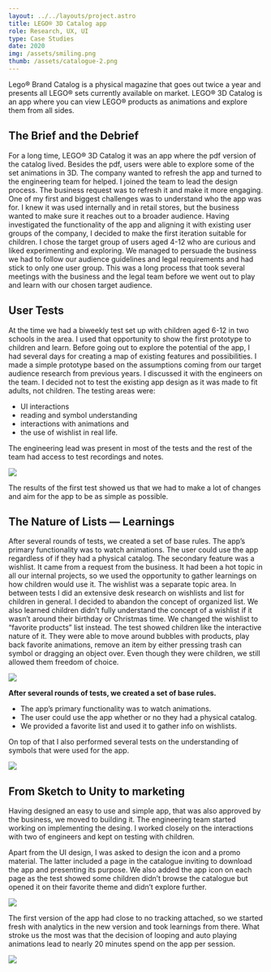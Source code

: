 ```yaml
---
layout: ../../layouts/project.astro
title: LEGO® 3D Catalog app
role: Research, UX, UI
type: Case Studies
date: 2020
img: /assets/smiling.png
thumb: /assets/catalogue-2.png
---
```


Lego® Brand Catalog is a physical magazine that goes out twice a year and
presents all LEGO® sets currently available on market. LEGO® 3D Catalog is an app where you can view
LEGO® products as animations and explore them from all sides.

## The Brief and the Debrief

For a long time, LEGO® 3D Catalog it was an app where the pdf version of the catalog lived. Besides the pdf, users were able to explore some of the set animations in 3D. The company wanted to refresh the app and turned to the engineering team for helped. I joined the team to lead the design process. The business request was to refresh it and make it
more engaging. One of my first and biggest challenges was to understand who
the app was for. I knew it was used internally and in retail stores, but the
business wanted to make sure it reaches out to a broader audience. Having
investigated the functionality of the app and aligning it with existing user
groups of the company, I decided to make the first iteration suitable for
children. I chose the target group of users aged 4-12 who are curious and liked experimenting and exploring. We
managed to persuade the business we had to follow our audience guidelines and
legal requirements and had stick to only one user group. This was a long process
that took several meetings with the business and the legal team before we went
out to play and learn with our chosen target audience.

## User Tests

At the time we had a biweekly test set up with children aged 6-12 in two schools
in the area. I used that opportunity to show the first prototype to children and
learn. Before going out to explore the potential of the app, I had several days
for creating a map of existing features and possibilities. I made a simple
prototype based on the assumptions coming from our target audience research
from previous years. I discussed it with the engineers on the team. I decided
not to test the existing app design as it was made to fit adults, not children.
The testing areas were:
- UI interactions
- reading and symbol understanding
- interactions with animations and
- the use of wishlist in real life. 

The engineering lead was present in most of the tests and the rest of
the team had access to test recordings and notes.

![](/assets/catalog-1.png)

The results of the first test showed us that we had to make a lot of changes and
aim for the app to be as simple as possible.

## The Nature of Lists — Learnings

After several rounds of tests, we created a set of base rules. The app’s primary
functionality was to watch animations. The user could use the app regardless of if they
had a physical catalog. The secondary feature was a wishlist. It came from a request
from the business. It had been a hot topic in all our internal projects, so we
used the opportunity to gather learnings on how children would use it. The
wishlist was a separate topic area. In between tests I did an extensive desk
research on wishlists and list for children in general. I decided to abandon the
concept of organized list. We also learned children didn’t fully understand the
concept of a wishlist if it wasn’t around their birthday or Christmas time. We
changed the wishlist to “favorite products” list instead. The test showed
children like the interactive nature of it. They were able to move around
bubbles with products, play back favorite animations, remove an item by either
pressing trash can symbol or dragging an object over. Even though they were children, we still allowed them freedom of choice.

![](/assets/flow.png)

**After several rounds of tests, we created a set of base rules.**

- The app’s primary functionality was to watch animations.
- The user could use the app whether or no they had a physical catalog.
- We provided a favorite list and used it to gather info on wishlists. 

 On top of that I also
performed several tests on the understanding of symbols that were used for the
app.

![](/assets/app.gif)

## From Sketch to Unity to marketing

Having designed an easy to use and simple app, that was also approved by the
business, we moved to building it. The engineering team started working on implementing the desing. I worked closely on the interactions with two of engineers and kept on testing with children. 

Apart from the UI design, I was asked to
design the icon and a promo material. The latter included a page in the
catalogue inviting to download the app and presenting its purpose. We also added
the app icon on each page as the test showed some children didn’t browse the
catalogue but opened it on their favorite theme and didn’t explore further.


![](/assets/logo.png)

The first version of the app had close to no tracking attached, so we
started fresh with analytics in the new version and took learnings from there.
What stroke us the most was that the decision of looping and auto playing
animations lead to nearly 20 minutes spend on the app per session.

![](/assets/catalogue.jpeg)